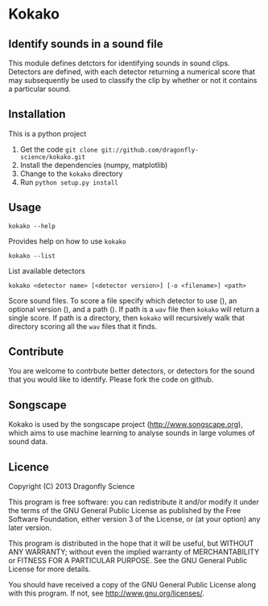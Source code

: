 Kokako
======

Identify sounds in a sound file
-------------------------------

This module defines detctors for identifying sounds in sound clips.  Detectors are defined, with each
detector returning a numerical score that may subsequently be used to classify the clip by whether
or not it contains a particular sound.


Installation
------------

This is a python project

1. Get the code `git clone git://github.com/dragonfly-science/kokako.git`
2. Install the dependencies (numpy, matplotlib)
2. Change to the `kokako` directory
3. Run `python setup.py install`

Usage
-----

`kokako --help`

Provides help on how to use `kokako`

`kokako --list`

List available detectors

`kokako <detector name> [<detector version>] [-o <filename>] <path>`

Score sound files. To score a file specify which detector to use (<detector name>), an optional version (<detector version>),
and a path (<path>). If path is a `wav` file then `kokako` will return a single score. If path is a directory, then `kokako` 
will recursively walk that directory scoring all the `wav` files that it finds.


Contribute
----------

You are welcome to contrbute better detectors, or detectors for the sound that you would like to identify. 
Please fork the code on github. 


Songscape
---------

Kokako is used by the songscape project (http://www.songscape.org), which aims to use machine learning to
analyse sounds in large volumes of sound data.



Licence
-------

Copyright (C) 2013  Dragonfly Science

This program is free software: you can redistribute it and/or modify
it under the terms of the GNU General Public License as published by
the Free Software Foundation, either version 3 of the License, or
(at your option) any later version.

This program is distributed in the hope that it will be useful,
but WITHOUT ANY WARRANTY; without even the implied warranty of
MERCHANTABILITY or FITNESS FOR A PARTICULAR PURPOSE.  See the
GNU General Public License for more details.

You should have received a copy of the GNU General Public License
along with this program.  If not, see <http://www.gnu.org/licenses/>.
